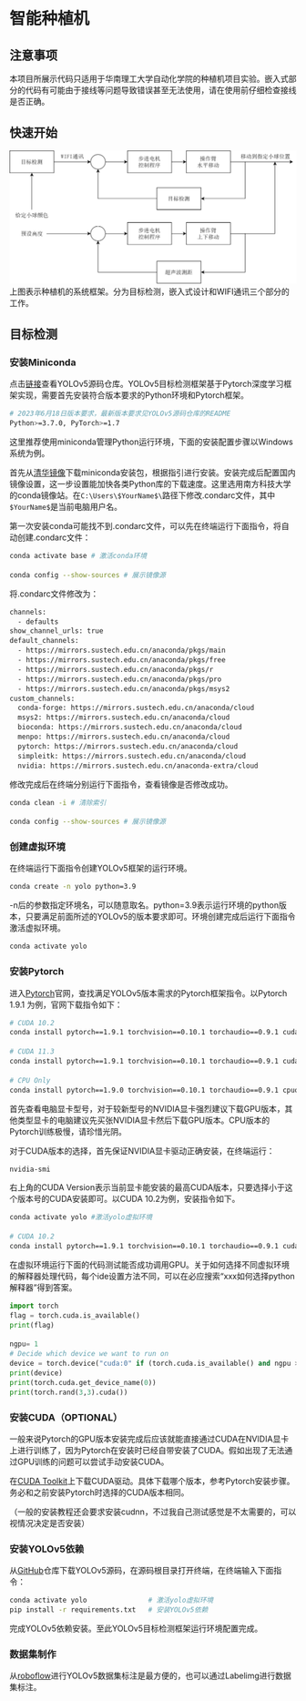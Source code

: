 # 智能种植机
## 注意事项
本项目所展示代码只适用于华南理工大学自动化学院的种植机项目实验。嵌入式部分的代码有可能由于接线等问题导致错误甚至无法使用，请在使用前仔细检查接线是否正确。

## 快速开始
![01](./figure/01.png)
上图表示种植机的系统框架。分为目标检测，嵌入式设计和WIFI通讯三个部分的工作。

## 目标检测

### 安装Miniconda

点击[链接](https://github.com/ultralytics/yolov5)查看YOLOv5源码仓库。YOLOv5目标检测框架基于Pytorch深度学习框架实现，需要首先安装符合版本要求的Python环境和Pytorch框架。

```bash
# 2023年6月18日版本要求，最新版本要求见YOLOv5源码仓库的README
Python>=3.7.0, PyTorch>=1.7
```
这里推荐使用miniconda管理Python运行环境，下面的安装配置步骤以Windows系统为例。

首先从[清华镜像](https://mirrors.tuna.tsinghua.edu.cn/anaconda/miniconda/)下载miniconda安装包，根据指引进行安装。安装完成后配置国内镜像设置，这一步设置能加快各类Python库的下载速度。这里选用南方科技大学的conda镜像站。在`C:\Users\$YourName$\`路径下修改.condarc文件，其中`$YourName$`是当前电脑用户名。

第一次安装conda可能找不到.condarc文件，可以先在终端运行下面指令，将自动创建.condarc文件：
```bash
conda activate base # 激活conda环境

conda config --show-sources # 展示镜像源
```


将.condarc文件修改为：
```bash
channels:
  - defaults
show_channel_urls: true
default_channels:
  - https://mirrors.sustech.edu.cn/anaconda/pkgs/main
  - https://mirrors.sustech.edu.cn/anaconda/pkgs/free
  - https://mirrors.sustech.edu.cn/anaconda/pkgs/r
  - https://mirrors.sustech.edu.cn/anaconda/pkgs/pro
  - https://mirrors.sustech.edu.cn/anaconda/pkgs/msys2
custom_channels:
  conda-forge: https://mirrors.sustech.edu.cn/anaconda/cloud
  msys2: https://mirrors.sustech.edu.cn/anaconda/cloud
  bioconda: https://mirrors.sustech.edu.cn/anaconda/cloud
  menpo: https://mirrors.sustech.edu.cn/anaconda/cloud
  pytorch: https://mirrors.sustech.edu.cn/anaconda/cloud
  simpleitk: https://mirrors.sustech.edu.cn/anaconda/cloud
  nvidia: https://mirrors.sustech.edu.cn/anaconda-extra/cloud
```

修改完成后在终端分别运行下面指令，查看镜像是否修改成功。
```bash
conda clean -i # 清除索引

conda config --show-sources # 展示镜像源
```

### 创建虚拟环境
在终端运行下面指令创建YOLOv5框架的运行环境。
```bash
conda create -n yolo python=3.9
```

-n后的参数指定环境名，可以随意取名。python=3.9表示运行环境的python版本，只要满足前面所述的YOLOv5的版本要求即可。环境创建完成后运行下面指令激活虚拟环境。
```bash
conda activate yolo
```

### 安装Pytorch
进入[Pytorch](https://pytorch.org/get-started/previous-versions/)官网，查找满足YOLOv5版本需求的Pytorch框架指令。以Pytorch 1.9.1 为例，官网下载指令如下：
```bash
# CUDA 10.2
conda install pytorch==1.9.1 torchvision==0.10.1 torchaudio==0.9.1 cudatoolkit=10.2 -c pytorch

# CUDA 11.3
conda install pytorch==1.9.1 torchvision==0.10.1 torchaudio==0.9.1 cudatoolkit=11.3 -c pytorch -c conda-forge

# CPU Only
conda install pytorch==1.9.0 torchvision==0.10.1 torchaudio==0.9.1 cpuonly -c pytorch
```

首先查看电脑显卡型号，对于较新型号的NVIDIA显卡强烈建议下载GPU版本，其他类型显卡的电脑建议先买张NVIDIA显卡然后下载GPU版本。CPU版本的Pytorch训练极慢，请珍惜光阴。

对于CUDA版本的选择，首先保证NVIDIA显卡驱动正确安装，在终端运行：
```bash
nvidia-smi
```
右上角的CUDA Version表示当前显卡能安装的最高CUDA版本，只要选择小于这个版本号的CUDA安装即可。以CUDA 10.2为例，安装指令如下。
```bash
conda activate yolo #激活yolo虚拟环境

# CUDA 10.2
conda install pytorch==1.9.1 torchvision==0.10.1 torchaudio==0.9.1 cudatoolkit=10.2 -c pytorch
```

在虚拟环境运行下面的代码测试能否成功调用GPU。关于如何选择不同虚拟环境的解释器处理代码，每个ide设置方法不同，可以在必应搜索“xxx如何选择python解释器”得到答案。

```python
import torch
flag = torch.cuda.is_available()
print(flag)

ngpu= 1
# Decide which device we want to run on
device = torch.device("cuda:0" if (torch.cuda.is_available() and ngpu > 0) else "cpu")
print(device)
print(torch.cuda.get_device_name(0))
print(torch.rand(3,3).cuda()) 
```

### 安装CUDA（OPTIONAL）
一般来说Pytorch的GPU版本安装完成后应该就能直接通过CUDA在NVIDIA显卡上进行训练了，因为Pytorch在安装时已经自带安装了CUDA。假如出现了无法通过GPU训练的问题可以尝试手动安装CUDA。

在[CUDA Toolkit](https://developer.nvidia.com/cuda-toolkit-archive)上下载CUDA驱动。具体下载哪个版本，参考Pytorch安装步骤。务必和之前安装Pytorch时选择的CUDA版本相同。

（一般的安装教程还会要求安装cudnn，不过我自己测试感觉是不太需要的，可以视情况决定是否安装）

### 安装YOLOv5依赖
从[GitHub](https://github.com/ultralytics/yolov5)仓库下载YOLOv5源码，在源码根目录打开终端，在终端输入下面指令：
```bash
conda activate yolo               # 激活yolo虚拟环境
pip install -r requirements.txt   # 安装YOLOv5依赖
```

完成YOLOv5依赖安装。至此YOLOv5目标检测框架运行环境配置完成。

### 数据集制作
从[roboflow](https://roboflow.com/annotate)进行YOLOv5数据集标注是最方便的，也可以通过Labelimg进行数据集标注。



